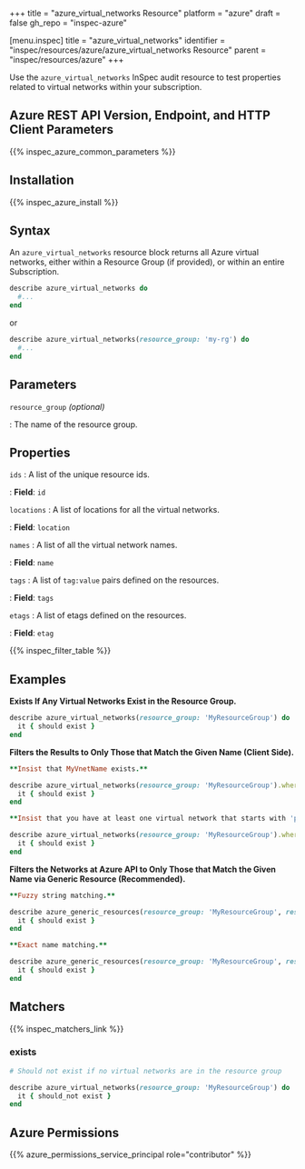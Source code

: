 +++
title = "azure_virtual_networks Resource"
platform = "azure"
draft = false
gh_repo = "inspec-azure"

[menu.inspec]
title = "azure_virtual_networks"
identifier = "inspec/resources/azure/azure_virtual_networks Resource"
parent = "inspec/resources/azure"
+++

Use the `azure_virtual_networks` InSpec audit resource to test properties related to virtual networks within your subscription.

## Azure REST API Version, Endpoint, and HTTP Client Parameters

{{% inspec_azure_common_parameters %}}

## Installation

{{% inspec_azure_install %}}

## Syntax

An `azure_virtual_networks` resource block returns all Azure virtual networks, either within a Resource Group (if provided), or within an entire Subscription.
```ruby
describe azure_virtual_networks do
  #...
end
```
or
```ruby
describe azure_virtual_networks(resource_group: 'my-rg') do
  #...
end
```

## Parameters

`resource_group` _(optional)_

: The name of the resource group.

## Properties

`ids`
: A list of the unique resource ids.

: **Field**: `id`

`locations`
: A list of locations for all the virtual networks.

: **Field**: `location`

`names`
: A list of all the virtual network names.

: **Field**: `name`

`tags`
: A list of `tag:value` pairs defined on the resources.

: **Field**: `tags`

`etags`
: A list of etags defined on the resources.

: **Field**: `etag`

{{% inspec_filter_table %}}

## Examples

**Exists If Any Virtual Networks Exist in the Resource Group.**

```ruby
describe azure_virtual_networks(resource_group: 'MyResourceGroup') do
  it { should exist }
end
```

**Filters the Results to Only Those that Match the Given Name (Client Side).**

```ruby
**Insist that MyVnetName exists.**

describe azure_virtual_networks(resource_group: 'MyResourceGroup').where(name: 'MyVnetName') do
  it { should exist }
end
```
```ruby
**Insist that you have at least one virtual network that starts with 'prefix'.**

describe azure_virtual_networks(resource_group: 'MyResourceGroup').where { name.include?('project_A') } do
  it { should exist }
end
```

**Filters the Networks at Azure API to Only Those that Match the Given Name via Generic Resource (Recommended).**

```ruby
**Fuzzy string matching.**

describe azure_generic_resources(resource_group: 'MyResourceGroup', resource_provider: 'Microsoft.Network/virtualNetworks', substring_of_name: 'project_A') do
  it { should exist }
end
```
```ruby
**Exact name matching.**

describe azure_generic_resources(resource_group: 'MyResourceGroup', resource_provider: 'Microsoft.Network/virtualNetworks', name: 'MyVnetName') do
  it { should exist }
end
```    

## Matchers

{{% inspec_matchers_link %}}

### exists

```ruby
# Should not exist if no virtual networks are in the resource group

describe azure_virtual_networks(resource_group: 'MyResourceGroup') do
  it { should_not exist }
end
```

## Azure Permissions

{{% azure_permissions_service_principal role="contributor" %}}
